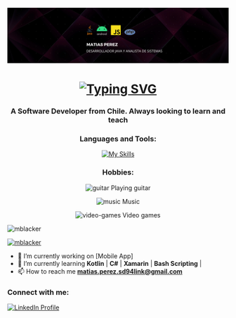 ![Ingresar la Ruta](Banner.png)
<h1 align="center">
  <a href="https://git.io/typing-svg">
    <img src="https://readme-typing-svg.herokuapp.com?font=Noto+Sans&weight=600&size=31&pause=1000&color=F78811&vCenter=true&width=435&lines=Hi+%F0%9F%91%8B%2C+I'm+Matias+Perez" alt="Typing SVG">
  </a>
</h1>

<h3 align="center">A Software Developer from Chile. Always looking to learn and teach</h3>

<h3 align="center">Languages and Tools:</h3>
<p align="center">
  <a href="https://skillicons.dev">
    <img src="https://skillicons.dev/icons?i=java,spring,kotlin,cs,php,js,react,bootstrap,bash,linux,vscode,git,postman,aws,mysql,sqlite,ubuntu,windows,html,css,sass&theme=dark" alt="My Skills" />
  </a>
</p>

<h3 align="center">Hobbies:</h3>
<div align="center">
  <p>
    <img src="https://img.icons8.com/color/48/000000/guitar.png" alt="guitar" width="30" height="30"/> Playing guitar
  </p>
  <p>
    <img src="https://img.icons8.com/color/48/000000/musical-notes.png" alt="music" width="30" height="30"/> Music
  </p>
  <p>
    <img src="https://img.icons8.com/color/48/000000/joystick.png" alt="video-games" width="30" height="30"/> Video games
  </p>
 
</div>

<p align="left"> <img src="https://komarev.com/ghpvc/?username=tmatiasblacker&label=Profile%20views&color=orange&style=flat" alt="mblacker" /> </p>
<p align="left"> <a href="https://github.com/matiasblacker"><img src="https://github-profile-trophy.vercel.app/?username=matiasblacker" alt="mblacker" /></a> </p>


- 🔭 I’m currently working on [Mobile App]
- 🌱 I’m currently learning **Kotlin** | **C#** | **Xamarin** | **Bash Scripting** | 
- 📫 How to reach me **matias.perez.sd94link@gmail.com**

<h3 align="left">Connect with me:</h3>
<p align="left">
  <a href="https://www.linkedin.com/in/matias-perez-sd94/" target="blank">
    <img src="https://raw.githubusercontent.com/rahuldkjain/github-profile-readme-generator/master/src/images/icons/Social/linked-in-alt.svg" alt="LinkedIn Profile" height="30" width="40" />
  </a>
</p>

